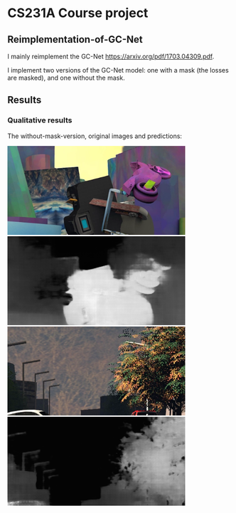 # CS231A Course project

## Reimplementation-of-GC-Net

I mainly reimplement the GC-Net https://arxiv.org/pdf/1703.04309.pdf.

I implement two versions of the GC-Net model: one with a mask (the losses are masked), and one without the mask.

## Results

### Qualitative results

The without-mask-version, original images and predictions:

<img src="https://raw.githubusercontent.com/laoreja/CS231A-project-stereo-matching/master/qualitative_results/SceneFlow_train_without_mask/gt_2.png" width=400px/> <img src="https://raw.githubusercontent.com/laoreja/CS231A-project-stereo-matching/master/qualitative_results/SceneFlow_train_without_mask/pre_2.png" width=400px/>
<img src="https://raw.githubusercontent.com/laoreja/CS231A-project-stereo-matching/master/qualitative_results/SceneFlow_train_without_mask/gt_4.png" width=400px/> <img src="https://raw.githubusercontent.com/laoreja/CS231A-project-stereo-matching/master/qualitative_results/SceneFlow_train_without_mask/pre_4.png" width=400px/>
<!-- ![](https://raw.githubusercontent.com/laoreja/CS231A-project-stereo-matching/master/qualitative_results/SceneFlow_train_without_mask/gt_2.png){:width="300px"}  ![](https://raw.githubusercontent.com/laoreja/CS231A-project-stereo-matching/master/qualitative_results/SceneFlow_train_without_mask/pre_2.png){:width="300px"}
![](https://raw.githubusercontent.com/laoreja/CS231A-project-stereo-matching/master/qualitative_results/SceneFlow_train_without_mask/gt_4.png){:width="300px"}  ![](https://raw.githubusercontent.com/laoreja/CS231A-project-stereo-matching/master/qualitative_results/SceneFlow_train_without_mask/pre_4.png){:width="300px"}
 -->
